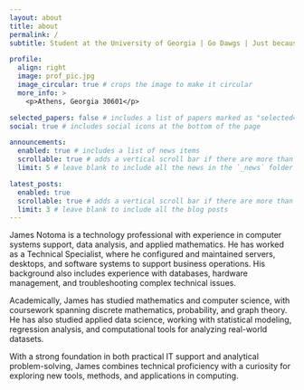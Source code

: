 ```yaml
---
layout: about
title: about
permalink: /
subtitle: Student at the University of Georgia | Go Dawgs | Just because there is tomorrow, doesn't mean we can't enjoy today!

profile:
  align: right
  image: prof_pic.jpg
  image_circular: true # crops the image to make it circular
  more_info: >
    <p>Athens, Georgia 30601</p>

selected_papers: false # includes a list of papers marked as "selected={true}"
social: true # includes social icons at the bottom of the page

announcements:
  enabled: true # includes a list of news items
  scrollable: true # adds a vertical scroll bar if there are more than 3 news items
  limit: 5 # leave blank to include all the news in the `_news` folder

latest_posts:
  enabled: true
  scrollable: true # adds a vertical scroll bar if there are more than 3 new posts items
  limit: 3 # leave blank to include all the blog posts
---
```


James Notoma is a technology professional with experience in computer systems support, data analysis, and applied mathematics. He has worked as a Technical Specialist, where he configured and maintained servers, desktops, and software systems to support business operations. His background also includes experience with databases, hardware management, and troubleshooting complex technical issues.

Academically, James has studied mathematics and computer science, with coursework spanning discrete mathematics, probability, and graph theory. He has also studied applied data science, working with statistical modeling, regression analysis, and computational tools for analyzing real-world datasets.

With a strong foundation in both practical IT support and analytical problem-solving, James combines technical proficiency with a curiosity for exploring new tools, methods, and applications in computing.